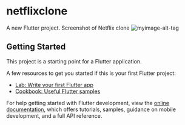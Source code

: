# netflixclone

A new Flutter project.
Screenshot  of Netflix clone 
![myimage-alt-tag](https://github.com/Sanandan045/netflix-clone/blob/main/lib/screenshot/IMG-20240814-WA0001.jpg)


## Getting Started

This project is a starting point for a Flutter application.

A few resources to get you started if this is your first Flutter project:

- [Lab: Write your first Flutter app](https://docs.flutter.dev/get-started/codelab)
- [Cookbook: Useful Flutter samples](https://docs.flutter.dev/cookbook)

For help getting started with Flutter development, view the
[online documentation](https://docs.flutter.dev/), which offers tutorials,
samples, guidance on mobile development, and a full API reference.
